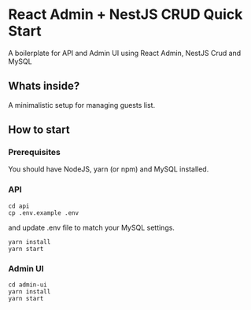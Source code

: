 # React Admin + NestJS CRUD Quick Start
A boilerplate for API and Admin UI using React Admin, NestJS Crud and MySQL

## Whats inside?

A minimalistic setup for managing guests list.

## How to start

### Prerequisites

You should have NodeJS, yarn (or npm) and MySQL installed. 

### API

```
cd api
cp .env.example .env
```

and update .env file to match your MySQL settings.

```
yarn install
yarn start
```

### Admin UI

```
cd admin-ui
yarn install
yarn start

